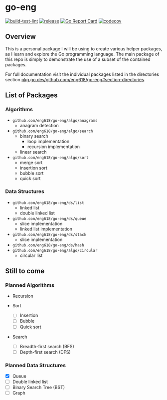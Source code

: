 # go-eng

[![build-test-lint](https://github.com/eng618/go-eng/actions/workflows/ci.yml/badge.svg)](https://github.com/eng618/go-eng/actions/workflows/ci.yml)
[![release](https://github.com/eng618/go-eng/actions/workflows/release.yml/badge.svg)](https://github.com/eng618/go-eng/actions/workflows/release.yml)
[![Go Report Card](https://goreportcard.com/badge/github.com/eng618/go-eng)](https://goreportcard.com/report/github.com/eng618/go-eng)
[![codecov](https://codecov.io/gh/eng618/go-eng/branch/main/graph/badge.svg?token=L1D7JSRK98)](https://codecov.io/gh/eng618/go-eng)

## Overview

This is a personal package I will be using to create various helper packages,
as I learn and explore the Go programming language. The main package of this
repo is simply to demonstrate the use of a subset of the contained packages.

For full documentation visit the individual packages listed in the directories
section [pkg.go.dev/github.com/eng618/go-eng#section-directories](https://pkg.go.dev/github.com/eng618/go-eng#section-directories).

## List of Packages

### Algorithms

- `github.com/eng618/go-eng/algo/anagrams`
  - anagram detection
- `github.com/eng618/go-eng/algo/search`
  - binary search
    - loop implementation
    - recursion implementation
  - linear search
- `github.com/eng618/go-eng/algo/sort`
  - merge sort
  - insertion sort
  - bubble sort
  - quick sort

### Data Structures

- `github.com/eng618/go-eng/ds/list`
  - linked list
  - double linked list
- `github.com/eng618/go-eng/ds/queue`
  - slice implementation
  - linked list implementation
- `github.com/eng618/go-eng/ds/stack`
  - slice implementation
- `github.com/eng618/go-eng/ds/hash`
- `github.com/eng618/go-eng/algo/circular`
  - circular list

## Still to come

### Planned Algorithms

- Recursion
- Sort

  - [ ] Insertion
  - [ ] Bubble
  - [ ] Quick sort

- Search

  - [ ] Breadth-first search (BFS)
  - [ ] Depth-first search (DFS)

### Planned Data Structures

- [x] Queue
- [ ] Double linked list
- [ ] Binary Search Tree (BST)
- [ ] Graph
